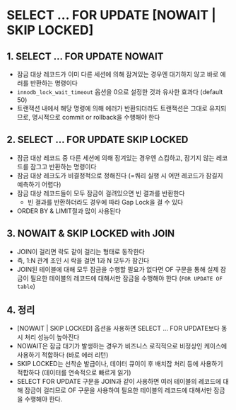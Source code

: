 # SELECT ... FOR UPDATE [NOWAIT | SKIP LOCKED]

## 1. SELECT ... FOR UPDATE NOWAIT
- 잠금 대상 레코드가 이미 다른 세션에 의해 잠겨있는 경우엔 대기하지 않고 바로 에러를 반환하는 명령이다
- `innodb_lock_wait_timeout` 옵션을 0으로 설정한 것과 유사한 효과다 (default 50)
- 트랜잭션 내에서 해당 명령에 의해 에러가 반환되더라도 트랜잭션은 그대로 유지되므로, 명시적으로 commit or rollback을 수행해야 한다

## 2. SELECT ... FOR UPDATE SKIP LOCKED
- 잠금 대상 레코드 중 다른 세션에 의해 잠겨있는 경우엔 스킵하고, 잠기지 않는 레코드를 잠그고 반환하는 명령이다
- 잠금 대상 레크도가 비결정적으로 정해진다 (=쿼리 실행 시 어떤 레코드가 잠길지 예측하기 어렵다)
- 잠금 대상 레코드들이 모두 잠금이 걸려있으면 빈 결과를 반환한다
    - 빈 결과를 반환하더라도 경우에 따라 Gap Lock을 걸 수 있다
- ORDER BY & LIMIT절과 많이 사용된다

## 3. NOWAIT & SKIP LOCKED with JOIN
- JOIN이 걸리면 락도 같이 걸리는 형태로 동작한다
- 즉, 1:N 관계 조인 시 락을 걸면 1과 N 모두가 잠긴다
- JOIN된 테이블에 대해 모두 잠금을 수행할 필요가 없다면 OF 구문을 통해 실제 잠금이 필요한 테이블의 레코드에 대해서만 잠금을 수행해야 한다 (`FOR UPDATE OF table`)

## 4. 정리
- [NOWAIT | SKIP LOCKED] 옵션을 사용하면 SELECT ... FOR UPDATE보다 동시 처리 성능이 높아진다
- NOWAIT은 잠금 대기가 발생하는 경우가 비즈니스 로직적으로 비정상인 케이스에 사용하기 적합하다 (바로 에러 리턴)
- SKIP LOCKED는 선착순 발급이나, 데이터 큐이이 후 배치잡 처리 등에 사용하기 적합하다 (데이터를 연속적으로 빠르게 읽기)
- SELECT FOR UPDATE 구문을 JOIN과 같이 사용하면 여러 테이블의 레코드에 대해 잠금이 걸리므로 OF 구문을 사용하여 필요한 테이블의 레코드에 대해서만 잠금을 수행해야 한다. 
